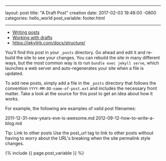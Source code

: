 
---

layout: post
title:  "A Draft Post"
creation date:   2017-02-03 19:48:00 -0800
categories: hello_world 
post_variable: footer.html

---

* [Writing posts](https://jekyllrb.com/docs/posts/)
* [Working with drafts](https://jekyllrb.com/docs/drafts/)
* https://jekyllrb.com/docs/structure/


You’ll find this post in your `_posts` directory. Go ahead and edit it and re-build the site to see your changes. You can rebuild the site in many different ways, but the most common way is to run `bundle exec jekyll serve`, which launches a web server and auto-regenerates your site when a file is updated.

To add new posts, simply add a file in the `_posts` directory that follows the convention `YYYY-MM-DD-name-of-post.ext` and includes the necessary front matter. Take a look at the source for this post to get an idea about how it works.

For example, the following are examples of valid post filenames:

  2011-12-31-new-years-eve-is-awesome.md
  2012-09-12-how-to-write-a-blog.md

Tip: Link to other posts
Use the post_url tag to link to other posts without having to worry about the URL's breaking when the site permalink style changes.


{% include {{ page.post_variable }} %}
